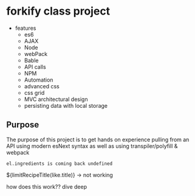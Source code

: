 # forkify class project 

* features
	* es6 
	* AJAX 
	* Node 
	* webPack
	* Bable
	* API calls
	* NPM
	* Automation
	* advanced css
	* css grid
	* MVC architectural design
	* persisting data with local storage

## Purpose 

The purpose of this project is to get hands on experience pulling from an API using modern esNext syntax as well as using transpiler/polyfill & webpack


<!-- shopping list not working !!!!!!! -->
	el.ingredients is coming back undefined 

<!-- for likesView -->
${limitRecipeTitle(like.title)} -> not working

<!-- 225 - 227 index -->
how does this work?? dive deep